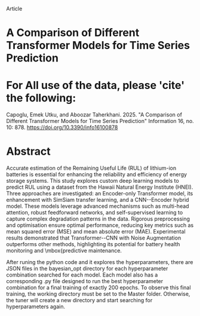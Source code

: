 Article
# A Comparison of Different Transformer Models for Time Series Prediction

# For All use of the data, please 'cite' the following:
Capoglu, Emek Utku, and Aboozar Taherkhani. 2025. "A Comparison of Different Transformer Models for Time Series Prediction" Information 16, no. 10: 878. https://doi.org/10.3390/info16100878

# Abstract
Accurate estimation of the Remaining Useful Life (RUL) of lithium-ion batteries is essential for enhancing the reliability and efficiency of energy storage systems. This study explores custom deep learning models to predict RUL using a dataset from the Hawaii Natural Energy Institute (HNEI). Three approaches are investigated: an Encoder-only Transformer model, its enhancement with SimSiam transfer learning, and a CNN--Encoder hybrid model. These models leverage advanced mechanisms such as multi-head attention, robust feedforward networks, and self-supervised learning to capture complex degradation patterns in the data. Rigorous preprocessing and optimisation ensure optimal performance, reducing key metrics such as mean squared error (MSE) and mean absolute error (MAE). Experimental results demonstrated that Transformer--CNN with Noise Augmentation outperforms other methods, highlighting its potential for battery health monitoring and \mbox{predictive maintenance.

After runing the python code and it explores the hyperparameters, there are JSON files in the bayesian_opt directory for each hyperparameter combination searched for each model. Each model also has a corresponding .py file designed to run the best hyperparameter combination for a final training of exactly 200 epochs.
To observe this final training, the working directory must be set to the Master folder. Otherwise, the tuner will create a new directory and start searching for hyperparameters again.












